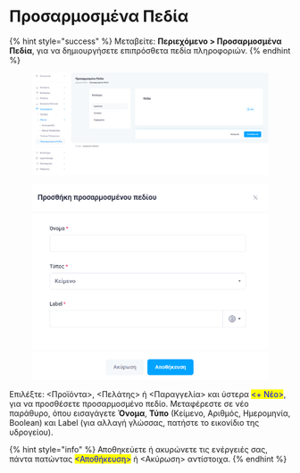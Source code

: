 # Προσαρμοσμένα Πεδία

{% hint style="success" %}
Μεταβείτε: **Περιεχόμενο > Προσαρμοσμένα Πεδία**, για να δημιουργήσετε επιπρόσθετα πεδία πληροφοριών.&#x20;
{% endhint %}

<div>

<figure><img src="../.gitbook/assets/ScreenHunter 69 (1).png" alt=""><figcaption></figcaption></figure>

 

<figure><img src="../.gitbook/assets/ScreenHunter 70.png" alt=""><figcaption></figcaption></figure>

</div>

Επιλέξτε: <Προϊόντα>, <Πελάτης> ή <Παραγγελία> και ύστερα <mark style="color:blue;"><+ Νέο></mark>, για να προσθέσετε προσαρμοσμένο πεδίο. Μεταφέρεστε σε νέο παράθυρο, όπου εισαγάγετε **Όνομα**, **Τύπο** (Κείμενο, Αριθμός, Ημερομηνία, Boolean) και Label (για αλλαγή γλώσσας, πατήστε το εικονίδιο της υδρογείου).

{% hint style="info" %}
Αποθηκεύετε ή ακυρώνετε τις ενέργειές σας, πάντα πατώντας <mark style="color:blue;"><Αποθήκευση></mark> ή <Ακύρωση> αντίστοιχα.
{% endhint %}
